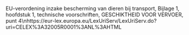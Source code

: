 EU-verordening inzake bescherming van dieren bij transport, Bijlage 1, hoofdstuk 1,  technische voorschriften, GESCHIKTHEID VOOR VERVOER, punt 4\nhttps://eur-lex.europa.eu/LexUriServ/LexUriServ.do?uri=CELEX%3A32005R0001%3ANL%3AHTML
